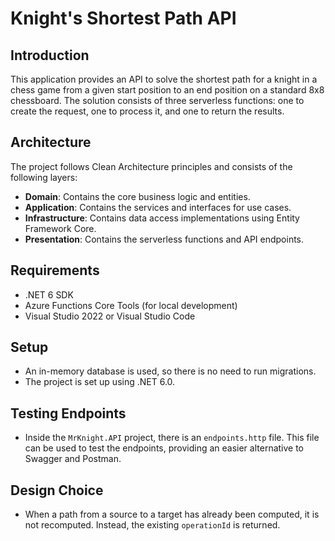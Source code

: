 # Knight's Shortest Path API

## Introduction

This application provides an API to solve the shortest path for a knight in a chess game from a given start position to an end position on a standard 8x8 chessboard. The solution consists of three serverless functions: one to create the request, one to process it, and one to return the results.

## Architecture

The project follows Clean Architecture principles and consists of the following layers:

- **Domain**: Contains the core business logic and entities.
- **Application**: Contains the services and interfaces for use cases.
- **Infrastructure**: Contains data access implementations using Entity Framework Core.
- **Presentation**: Contains the serverless functions and API endpoints.

## Requirements

- .NET 6 SDK
- Azure Functions Core Tools (for local development)
- Visual Studio 2022 or Visual Studio Code

## Setup

- An in-memory database is used, so there is no need to run migrations.
- The project is set up using .NET 6.0.

## Testing Endpoints

- Inside the `MrKnight.API` project, there is an `endpoints.http` file. This file can be used to test the endpoints, providing an easier alternative to Swagger and Postman.

## Design Choice

- When a path from a source to a target has already been computed, it is not recomputed. Instead, the existing `operationId` is returned.

